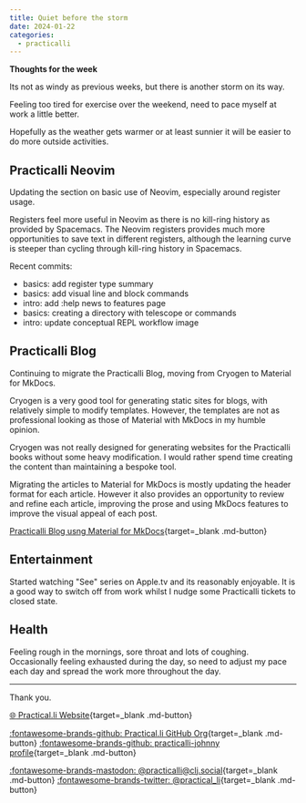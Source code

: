 ```yaml
---
title: Quiet before the storm
date: 2024-01-22
categories:
  - practicalli
---
```


**Thoughts for the week**

Its not as windy as previous weeks, but there is another storm on its way.

Feeling too tired for exercise over the weekend, need to pace myself at work a little better.

Hopefully as the weather gets warmer or at least sunnier it will be easier to do more outside activities.


<!-- more -->

## Practicalli Neovim 

Updating the section on basic use of Neovim, especially around register usage.

Registers feel more useful in Neovim as there is no kill-ring history as provided by Spacemacs.  The Neovim registers provides much more opportunities to save text in different registers, although the learning curve is steeper than cycling through kill-ring history in Spacemacs.

Recent commits:

* basics: add register type summary
* basics: add visual line and block commands
* intro: add :help news to features page
* basics: creating a directory with telescope or commands
* intro: update conceptual REPL workflow image

## Practicalli Blog

Continuing to migrate the Practicalli Blog, moving from Cryogen to Material for MkDocs.

Cryogen is a very good tool for generating static sites for blogs, with relatively simple to modify templates.  However, the templates are not as professional looking as those of Material with MkDocs in my humble opinion.

Cryogen was not really designed for generating websites for the Practicalli books without some heavy modification. I would rather spend time creating the content than maintaining a bespoke tool.

Migrating the articles to Material for MkDocs is mostly updating the header format for each article.  However it also provides an opportunity to review and refine each article, improving the prose and using MkDocs features to improve the visual appeal of each post.

[Practicalli Blog usng Material for MkDocs](https://practical.li/){target=_blank .md-button} 


## Entertainment

Started watching "See" series on Apple.tv and its reasonably enjoyable.  It is a good way to switch off from work whilst I nudge some Practicalli tickets to closed state.


## Health

Feeling rough in the mornings, sore throat and lots of coughing.  Occasionally feeling exhausted during the day, so need to adjust my pace each day and spread the work more throughout the day.


---
Thank you.

[:globe_with_meridians: Practical.li Website](https://practical.li){target=_blank .md-button} 

[:fontawesome-brands-github: Practical.li GitHub Org](https://github.com/practicalli){target=_blank .md-button} 
[:fontawesome-brands-github: practicalli-johnny profile](https://github.com/practicalli-johnny){target=_blank .md-button}

[:fontawesome-brands-mastodon: @practicalli@clj.social](https://clj.social/@practicalli){target=_blank .md-button}
[:fontawesome-brands-twitter: @practical_li](https://twitter.com/practcial_li){target=_blank .md-button}

